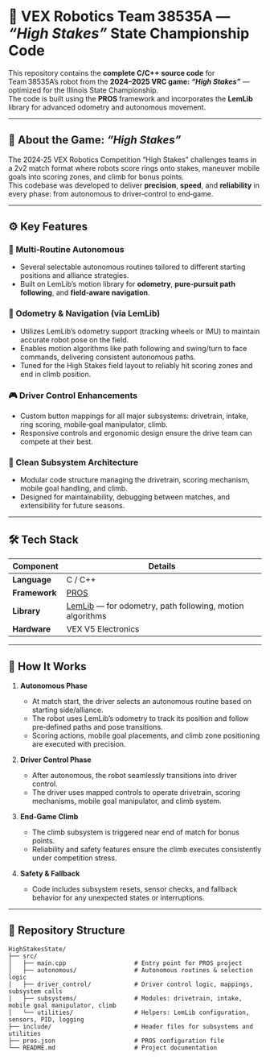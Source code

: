 # 🎯 VEX Robotics Team 38535A — *“High Stakes”* State Championship Code

This repository contains the **complete C/C++ source code** for Team 38535A’s robot from the **2024–2025 VRC game: *“High Stakes”*** — optimized for the Illinois State Championship.  
The code is built using the **PROS** framework and incorporates the **LemLib** library for advanced odometry and autonomous movement.

---

## 🏁 About the Game: *“High Stakes”*

The 2024‑25 VEX Robotics Competition “High Stakes” challenges teams in a 2v2 match format where robots score rings onto stakes, maneuver mobile goals into scoring zones, and climb for bonus points.  
This codebase was developed to deliver **precision**, **speed**, and **reliability** in every phase: from autonomous to driver‑control to end‑game.

---

## ⚙️ Key Features

### 🔁 Multi‑Routine Autonomous  
- Several selectable autonomous routines tailored to different starting positions and alliance strategies.  
- Built on LemLib’s motion library for **odometry**, **pure‑pursuit path following**, and **field‑aware navigation**.

### 📍 Odometry & Navigation (via LemLib)  
- Utilizes LemLib’s odometry support (tracking wheels or IMU) to maintain accurate robot pose on the field.
- Enables motion algorithms like path following and swing/turn to face commands, delivering consistent autonomous paths.  
- Tuned for the High Stakes field layout to reliably hit scoring zones and end in climb position.

### 🎮 Driver Control Enhancements  
- Custom button mappings for all major subsystems: drivetrain, intake, ring scoring, mobile‑goal manipulator, climb.  
- Responsive controls and ergonomic design ensure the drive team can compete at their best.

### 🧩 Clean Subsystem Architecture  
- Modular code structure managing the drivetrain, scoring mechanism, mobile goal handling, and climb.  
- Designed for maintainability, debugging between matches, and extensibility for future seasons.

---

## 🛠️ Tech Stack

| Component       | Details                                                                            |
|------------------|-------------------------------------------------------------------------------------|
| **Language**     | C / C++                                                                            |
| **Framework**    | [PROS](https://pros.cs.purdue.edu/)                                               |
| **Library**      | [LemLib](https://github.com/LemLib/LemLib) — for odometry, path following, motion algorithms |
| **Hardware**     | VEX V5 Electronics                                                                  |

---

## 🧠 How It Works

1. **Autonomous Phase**  
   - At match start, the driver selects an autonomous routine based on starting side/alliance.  
   - The robot uses LemLib’s odometry to track its position and follow pre‑defined paths and pose transitions.  
   - Scoring actions, mobile goal placements, and climb zone positioning are executed with precision.

2. **Driver Control Phase**  
   - After autonomous, the robot seamlessly transitions into driver control.  
   - The driver uses mapped controls to operate drivetrain, scoring mechanisms, mobile goal manipulator, and climb system.

3. **End‑Game Climb**  
   - The climb subsystem is triggered near end of match for bonus points.  
   - Reliability and safety features ensure the climb executes consistently under competition stress.

4. **Safety & Fallback**  
   - Code includes subsystem resets, sensor checks, and fallback behavior for any unexpected states or interruptions.

---

## 📁 Repository Structure

```text
HighStakesState/
├── src/
│   ├── main.cpp                   # Entry point for PROS project
│   ├── autonomous/                # Autonomous routines & selection logic
│   ├── driver_control/            # Driver control logic, mappings, subsystem calls
│   ├── subsystems/                # Modules: drivetrain, intake, mobile goal manipulator, climb
│   └── utilities/                 # Helpers: LemLib configuration, sensors, PID, logging
├── include/                       # Header files for subsystems and utilities
├── pros.json                      # PROS configuration file
└── README.md                      # Project documentation
